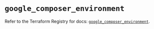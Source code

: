 # `google_composer_environment`

Refer to the Terraform Registry for docs: [`google_composer_environment`](https://registry.terraform.io/providers/hashicorp/google-beta/6.49.3/docs/resources/google_composer_environment).
